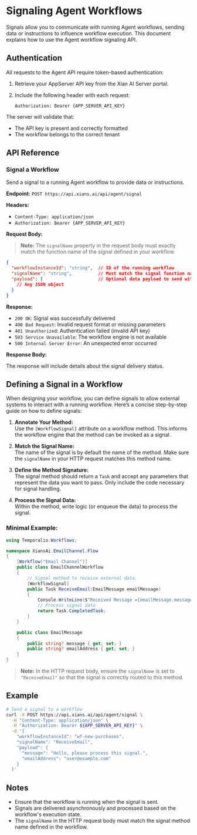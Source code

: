 # Signaling Agent Workflows

Signals allow you to communicate with running Agent workflows, sending data or instructions to influence workflow execution. This document explains how to use the Agent workflow signaling API.

## Authentication

All requests to the Agent API require token-based authentication:

1. Retrieve your AppServer API key from the Xian AI Server portal.
2. Include the following header with each request:

   ```
   Authorization: Bearer {APP_SERVER_API_KEY}
   ```

The server will validate that:

- The API key is present and correctly formatted
- The workflow belongs to the correct tenant

## API Reference

### Signal a Workflow

Send a signal to a running Agent workflow to provide data or instructions.

**Endpoint:** `POST https://api.xians.ai/api/agent/signal`

**Headers:**

- `Content-Type: application/json`
- `Authorization: Bearer {APP_SERVER_API_KEY}`

**Request Body:**

> **Note:** The `signalName` property in the request body must exactly match the function name of the signal defined in your workflow.

```json
{
  "workflowInstanceId": "string",  // ID of the running workflow
  "signalName": "string",          // Must match the signal function name in your workflow
  "payload": {                     // Optional data payload to send with the signal
    // Any JSON object
  }
}
```

**Response:**

- `200 OK`: Signal was successfully delivered
- `400 Bad Request`: Invalid request format or missing parameters
- `401 Unauthorized`: Authentication failed (invalid API key)
- `503 Service Unavailable`: The workflow engine is not available
- `500 Internal Server Error`: An unexpected error occurred

**Response Body:** 

The response will include details about the signal delivery status.

## Defining a Signal in a Workflow

When designing your workflow, you can define signals to allow external systems to interact with a running workflow. Here’s a concise step-by-step guide on how to define signals:

1. **Annotate Your Method:**  
   Use the `[WorkflowSignal]` attribute on a workflow method. This informs the workflow engine that the method can be invoked as a signal.

2. **Match the Signal Name:**  
   The name of the signal is by default the name of the method. Make sure the `signalName` in your HTTP request matches this method name.

3. **Define the Method Signature:**  
   The signal method should return a `Task` and accept any parameters that represent the data you want to pass. Only include the code necessary for signal handling.

4. **Process the Signal Data:**  
   Within the method, write logic (or enqueue the data) to process the signal.

### Minimal Example:

```csharp
using Temporalio.Workflows;

namespace XiansAi.EmailChannel.Flow
{
    [Workflow("Email Channel")]
    public class EmailChannelWorkflow
    {
        // Signal method to receive external data.
        [WorkflowSignal]
        public Task ReceiveEmail(EmailMessage emailMessage)
        {
            Console.WriteLine($"Received Message ={emailMessage.message}");
            // Process signal data 
            return Task.CompletedTask;
        }
    }

    public class EmailMessage
    {
        public string? message { get; set; }
        public string? emailAddress { get; set; }
    }
}
```

> **Note:** In the HTTP request body, ensure the `signalName` is set to `"ReceiveEmail"` so that the signal is correctly routed to this method.

## Example

```bash
# Send a signal to a workflow
curl -X POST https://api.xians.ai/api/agent/signal \
  -H "Content-Type: application/json" \
  -H "Authorization: Bearer ${APP_SERVER_API_KEY}" \
  -d '{
    "workflowInstanceId": "wf-new-purchases",
    "signalName": "ReceiveEmail",
    "payload": {
      "message": "Hello, please process this signal.",
      "emailAddress": "user@example.com"
    }
  }'
```

## Notes

- Ensure that the workflow is running when the signal is sent.
- Signals are delivered asynchronously and processed based on the workflow's execution state.
- The `signalName` in the HTTP request body must match the signal method name defined in the workflow.
